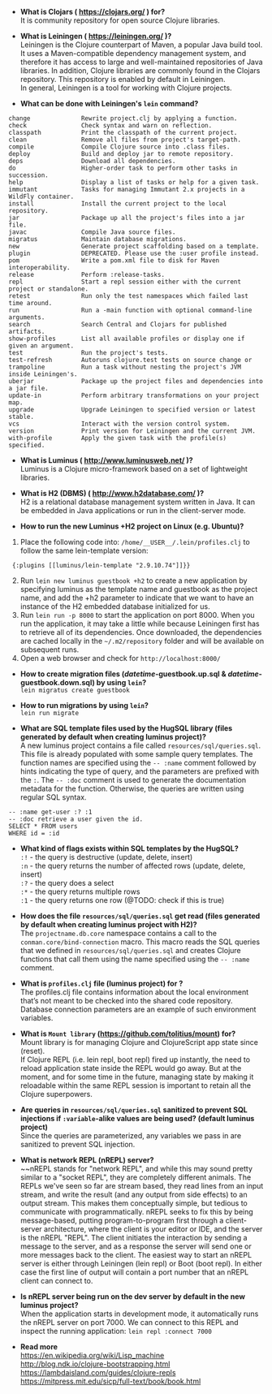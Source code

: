   - **What is Clojars ( https://clojars.org/ ) for?**  
  It is community repository for open source Clojure libraries.
  
  - **What is Leiningen ( https://leiningen.org/ )?**  
   Leiningen is the Clojure counterpart of Maven, a popular Java build tool. It uses a Maven-compatible dependency management system, and therefore it has access to large and well-maintained repositories of Java libraries. In addition, Clojure libraries are commonly found in the Clojars repository. This repository is enabled by default in Leiningen.  
In general, Leiningen is a tool for working with Clojure projects.  
   
   - **What can be done with Leiningen's `lein` command?**  
```
change              Rewrite project.clj by applying a function.
check               Check syntax and warn on reflection.
classpath           Print the classpath of the current project.
clean               Remove all files from project's target-path.
compile             Compile Clojure source into .class files.
deploy              Build and deploy jar to remote repository.
deps                Download all dependencies.
do                  Higher-order task to perform other tasks in succession.
help                Display a list of tasks or help for a given task.
immutant            Tasks for managing Immutant 2.x projects in a WildFly container.
install             Install the current project to the local repository.
jar                 Package up all the project's files into a jar file.
javac               Compile Java source files.
migratus            Maintain database migrations.
new                 Generate project scaffolding based on a template.
plugin              DEPRECATED. Please use the :user profile instead.
pom                 Write a pom.xml file to disk for Maven interoperability.
release             Perform :release-tasks.
repl                Start a repl session either with the current project or standalone.
retest              Run only the test namespaces which failed last time around.
run                 Run a -main function with optional command-line arguments.
search              Search Central and Clojars for published artifacts.
show-profiles       List all available profiles or display one if given an argument.
test                Run the project's tests.
test-refresh        Autoruns clojure.test tests on source change or
trampoline          Run a task without nesting the project's JVM inside Leiningen's.
uberjar             Package up the project files and dependencies into a jar file.
update-in           Perform arbitrary transformations on your project map.
upgrade             Upgrade Leiningen to specified version or latest stable.
vcs                 Interact with the version control system.
version             Print version for Leiningen and the current JVM.
with-profile        Apply the given task with the profile(s) specified.
```
   
  - **What is Luminus ( http://www.luminusweb.net/ )?**  
  Luminus is a Clojure micro-framework based on a set of lightweight libraries.
  
  - **What is H2 (DBMS) ( http://www.h2database.com/ )?**  
  H2 is a relational database management system written in Java. It can be embedded in Java applications or run in the client-server mode.
  
  - **How to run the new Luminus +H2 project on Linux (e.g. Ubuntu)?**  
1. Place the following code into: `/home/__USER__/.lein/profiles.clj` to follow the same lein-template version:
```{:user
 {:plugins [[luminus/lein-template "2.9.10.74"]]}}
```
2. Run `lein new luminus guestbook +h2` to create a new application by specifying luminus as the template name and guestbook as the project name, and add the +h2 parameter to indicate that we want to have an instance of the H2 embedded database initialized for us.  
3. Run `lein run -p 8000` to start the application on port 8000. When you run the application, it may take a little while because Leiningen first has to retrieve all of its dependencies. Once downloaded, the dependencies are cached locally in the `~/.m2/repository` folder and will be available on subsequent runs.
4. Open a web browser and check for `http://localhost:8000/`

  - **How to create migration files (_datetime_-guestbook.up.sql & _datetime_-guestbook.down.sql) by using `lein`?**  
  `lein migratus create guestbook`
  
  - **How to run migrations by using `lein`?**  
  `lein run migrate`
  
  - **What are SQL template files used by the HugSQL library (files generated by default when creating luminus project)?**  
  A new luminus project contains a file called `resources/sql/queries.sql`. This file is already populated with some sample query templates. The function names are specified using the `-- :name` comment followed by hints indicating the type of query, and the parameters are prefixed with the `:`. The `-- :doc` comment is used to generate the documentation metadata for the function. Otherwise, the queries are written using regular SQL syntax.  
```
-- :name get-user :? :1
-- :doc retrieve a user given the id.
SELECT * FROM users
WHERE id = :id
```
  - **What kind of flags exists within SQL templates by the HugSQL?**  
  `:!` - the query is destructive (update, delete, insert)  
  `:n` - the query returns the number of affected rows (update, delete, insert)  
  `:?` - the query does a select  
  `:*` - the query returns multiple rows  
  `:1` - the query returns one row (@TODO: check if this is true)  
  
  - **How does the file `resources/sql/queries.sql` get read (files generated by default when creating luminus project with H2)?**  
  The `projectname.db.core` namespace contains a call to the `conman.core/bind-connection` macro. This macro reads the SQL queries that we defined in `resources/sql/queries.sql` and creates Clojure functions that call them using the name specified using the `-- :name` comment.
  
  - **What is `profiles.clj` file (luminus project) for ?**  
The profiles.clj file contains information about the local environment that’s not meant to be checked into the shared code repository. Database connection parameters are an example of such environment variables.

  - **What is `Mount library` (https://github.com/tolitius/mount) for?**  
Mount library is for managing Clojure and ClojureScript app state since (reset).  
If Clojure REPL (i.e. lein repl, boot repl) fired up instantly, the need to reload application state inside the REPL would go away. But at the moment, and for some time in the future, managing state by making it reloadable within the same REPL session is important to retain all the Clojure superpowers.
  
  - **Are queries in `resources/sql/queries.sql` sanitized to prevent SQL injections if `:variable`-alike values are being used? (default luminus project)**  
  Since the queries are parameterized, any variables we pass in are sanitized to prevent SQL injection.
  
  - **What is network REPL (nREPL) server?**  
  ~~nREPL stands for "network REPL", and while this may sound pretty similar to a "socket REPL", they are completely different animals.
  The REPLs we've seen so far are stream based, they read lines from an input stream, and write the result (and any output from side effects) to an output stream. This makes them conceptually simple, but tedious to communicate with programmatically.
  nREPL seeks to fix this by being message-based, putting program-to-program first through a client-server architecture, where the client is your editor or IDE, and the server is the nREPL "REPL".
  The client initiates the interaction by sending a message to the server, and as a response the server will send one or more messages back to the client.
  The easiest way to start an nREPL server is either through Leiningen (lein repl) or Boot (boot repl). In either case the first line of output will contain a port number that an nREPL client can connect to.
    
  - **Is nREPL server being run on the dev server by default in the new luminus project?**  
  When the application starts in development mode, it automatically runs the nREPL server on port 7000. We can connect to this REPL and inspect the running application: `lein repl :connect 7000`
  
  
  
  
  
  
  
  - **Read more**  
  https://en.wikipedia.org/wiki/Lisp_machine  
  http://blog.ndk.io/clojure-bootstrapping.html  
  https://lambdaisland.com/guides/clojure-repls  
  https://mitpress.mit.edu/sicp/full-text/book/book.html  
  
